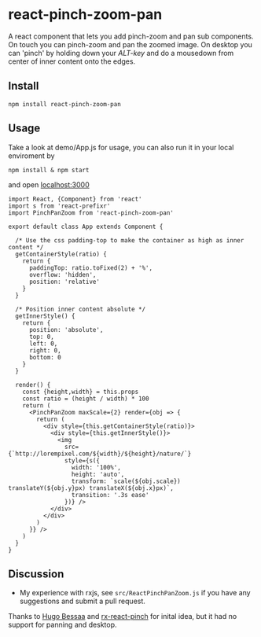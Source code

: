 # react-pinch-zoom-pan

A react component that lets you add pinch-zoom and pan sub components. On touch you can pinch-zoom and pan the zoomed image. On desktop you can 'pinch' by holding down your *ALT-key* and do a mousedown from center of inner content onto the edges.

## Install

`npm install react-pinch-zoom-pan`

## Usage

Take a look at demo/App.js for usage, you can also run it in your local enviroment by 

`npm install & npm start`

and open [localhost:3000](http://localhost:3000)

```
import React, {Component} from 'react'
import s from 'react-prefixr'
import PinchPanZoom from 'react-pinch-zoom-pan'

export default class App extends Component {
  
  /* Use the css padding-top to make the container as high as inner content */
  getContainerStyle(ratio) {
    return {
      paddingTop: ratio.toFixed(2) + '%',
      overflow: 'hidden',
      position: 'relative'
    }
  }

  /* Position inner content absolute */
  getInnerStyle() {
    return {
      position: 'absolute',
      top: 0,
      left: 0,
      right: 0,
      bottom: 0
    }
  }

  render() {
    const {height,width} = this.props
    const ratio = (height / width) * 100
    return (
      <PinchPanZoom maxScale={2} render={obj => {
        return (
          <div style={this.getContainerStyle(ratio)}>
            <div style={this.getInnerStyle()}>
              <img 
                src={`http://lorempixel.com/${width}/${height}/nature/`}
                style={s({
                  width: '100%', 
                  height: 'auto', 
                  transform: `scale(${obj.scale}) translateY(${obj.y}px) translateX(${obj.x}px)`,
                  transition: '.3s ease'
                })} />
            </div>
          </div>
        )
      }} />
    )
  }
}
```

## Discussion

* My experience with rxjs, see `src/ReactPinchPanZoom.js` if you have any suggestions and submit a pull request.

Thanks to [Hugo Bessaa](https://github.com/hugobessaa) and [rx-react-pinch](https://github.com/hugobessaa/rx-react-pinch) for inital idea, but it had no support for panning and desktop.